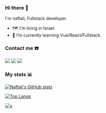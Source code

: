 ### Hi there 👋

I'm naftali, Fullstack developer.

- 🗺️ I'm living in Israel.
- 🌱 I’m currently learning Vue/React/Fullstack.

### Contact me ☎️

[![](https://img.shields.io/badge/telegram-blue?style=flat-square&logo=telegram&link=https://t.me/naftali100)](https://t.me/naftali100)
[![](https://img.shields.io/badge/twitter-blue?style=flat-square&logo=twitter&link=https://twitter.com/naftali100)](https://twitter.com/naftali100)
[![](https://img.shields.io/badge/linkedin-blue?style=flat-square&logo=likedin&link=https://www.linkedin.com/in/naftali100/)](https://www.linkedin.com/in/naftali100/)

### My stats 📊

[![Naftali's GitHub stats](https://github-readme-stats.vercel.app/api?username=naftali100&theme=dracula&count_private=true&show_icons=true)](https://github.com/naftali100)

[![Top Langs](https://github-readme-stats.vercel.app/api/top-langs/?username=naftali100&layout=compact&theme=dracula)](https://github.com/naftali100)

[![v](https://komarev.com/ghpvc/?username=naftali100)](https://github.com/naftali100)
